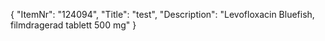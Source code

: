 {
  "ItemNr": "124094",
  "Title": "test",
  "Description": "Levofloxacin Bluefish, filmdragerad tablett 500 mg"
}